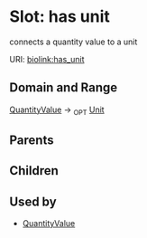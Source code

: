 
# Slot: has unit


connects a quantity value to a unit

URI: [biolink:has_unit](https://w3id.org/biolink/vocab/has_unit)

## Domain and Range

[QuantityValue](QuantityValue.md) ->  <sub>OPT</sub> [Unit](Unit.md)

## Parents


## Children


## Used by

 * [QuantityValue](QuantityValue.md)
